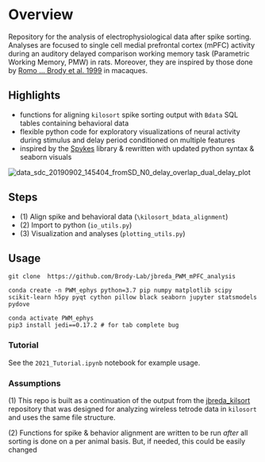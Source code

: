 # Overview

Repository for the analysis of electrophysiological data after spike sorting. Analyses are focused to single cell medial prefrontal cortex (mPFC) activity during an auditory delayed comparison working memory task (Parametric Working Memory, PMW) in rats. Moreover, they are inspired by those done by [Romo ... Brody et al. 1999](https://pubmed.ncbi.nlm.nih.gov/10365959/) in macaques.

## Highlights
* functions for aligning `kilosort` spike sorting output with `Bdata` SQL tables containing behavioral data
* flexible python code for exploratory visualizations of neural activity during stimulus and delay period conditioned on multiple features
* inspired by the [Spykes](https://github.com/jess-breda/spykes) library & rewritten with updated python syntax & seaborn visuals

![data_sdc_20190902_145404_fromSD_N0_delay_overlap_dual_delay_plot](https://user-images.githubusercontent.com/53059059/202951294-ef9dc87a-1808-47f3-9869-0ad10aeb782d.png)

## Steps
- (1) Align spike and behavioral data (`\kilosort_bdata_alignment`)
- (2) Import to python (`io_utils.py`)
- (3) Visualization and analyses (`plotting_utils.py`)

## Usage
```
git clone  https://github.com/Brody-Lab/jbreda_PWM_mPFC_analysis
```
```
conda create -n PWM_ephys python=3.7 pip numpy matplotlib scipy scikit-learn h5py pyqt cython pillow black seaborn jupyter statsmodels pydove
```
```
conda activate PWM_ephys
pip3 install jedi==0.17.2 # for tab complete bug
```

### Tutorial

See the `2021_Tutorial.ipynb` notebook for example usage.


### Assumptions

(1) This repo is built as a continuation of the output from the [jbreda_kilsort](https://github.com/Brody-Lab/jbreda_kilosort) repository that was designed for analyzing wireless tetrode data in `kilosort` and uses the same file structure.

(2) Functions for spike & behavior alignment are written to be run *after* all sorting is done on a per animal basis. But, if needed, this could be easily changed

